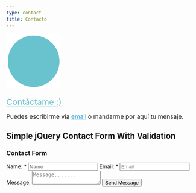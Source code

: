 ```yaml
---
type: contact
title: Contacto
---
```


<div style="align: center; margin-bottom:4%;">
<img src="/images/send140px.gif" alt="email" >
</div>
<a style="font-weight: medium; font-size: 22px; color: rgb(104, 195, 206);" href="mailto:sandra.m.revilla@gmail.com">
Contáctame :)</a>
<p style="font-size: 16px;">
Puedes escribirme vía <a style="color: rgb(32, 157, 216); font-weight: medium" href="mailto:sandra.m.revilla@gmail.com">email</a> o mandarme por aquí tu mensaje.</p>


<html>
<head>
<title>Simple jQuery Contact Form With Validation</title>
<script src="http://ajax.googleapis.com/ajax/libs/jquery/1.11.0/jquery.min.js"></script>
<link rel="stylesheet" href="css/contact_form.css" />
<script src="contact_form.js"></script>
</head>
<body>
<div id="mainform">
<h2>Simple jQuery Contact Form With Validation</h2>
<!-- Required Div Starts Here -->
<div>
<form id="form">
<h3>Contact Form</h3>
<p id="returnmessage"></p>
<label>Name: <span>*</span></label>
<input type="text" id="name" placeholder="Name"/>
<label>Email: <span>*</span></label>
<input type="text" id="email" placeholder="Email"/>
<label>Message:</label>
<textarea id="message" placeholder="Message......."></textarea>
<input type="button" id="submit" value="Send Message"/>
</form>
</div>
</body>
</html>
